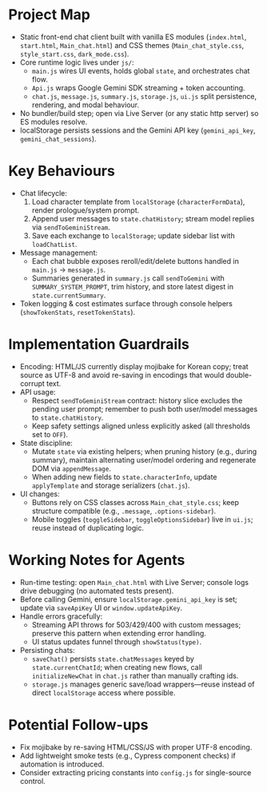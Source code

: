 # Project Map
- Static front-end chat client built with vanilla ES modules (`index.html`, `start.html`, `Main_chat.html`) and CSS themes (`Main_chat_style.css`, `style_start.css`, `dark_mode.css`).
- Core runtime logic lives under `js/`:
  - `main.js` wires UI events, holds global `state`, and orchestrates chat flow.
  - `Api.js` wraps Google Gemini SDK streaming + token accounting.
  - `chat.js`, `message.js`, `summary.js`, `storage.js`, `ui.js` split persistence, rendering, and modal behaviour.
- No bundler/build step; open via Live Server (or any static http server) so ES modules resolve.
- localStorage persists sessions and the Gemini API key (`gemini_api_key`, `gemini_chat_sessions`).

# Key Behaviours
- Chat lifecycle:
  1. Load character template from `localStorage` (`characterFormData`), render prologue/system prompt.
  2. Append user messages to `state.chatHistory`; stream model replies via `sendToGeminiStream`.
  3. Save each exchange to `localStorage`; update sidebar list with `loadChatList`.
- Message management:
  - Each chat bubble exposes reroll/edit/delete buttons handled in `main.js` → `message.js`.
  - Summaries generated in `summary.js` call `sendToGemini` with `SUMMARY_SYSTEM_PROMPT`, trim history, and store latest digest in `state.currentSummary`.
- Token logging & cost estimates surface through console helpers (`showTokenStats`, `resetTokenStats`).

# Implementation Guardrails
- Encoding: HTML/JS currently display mojibake for Korean copy; treat source as UTF-8 and avoid re-saving in encodings that would double-corrupt text.
- API usage:
  - Respect `sendToGeminiStream` contract: history slice excludes the pending user prompt; remember to push both user/model messages to `state.chatHistory`.
  - Keep safety settings aligned unless explicitly asked (all thresholds set to `OFF`).
- State discipline:
  - Mutate `state` via existing helpers; when pruning history (e.g., during summary), maintain alternating user/model ordering and regenerate DOM via `appendMessage`.
  - When adding new fields to `state.characterInfo`, update `applyTemplate` and storage serializers (`chat.js`).
- UI changes:
  - Buttons rely on CSS classes across `Main_chat_style.css`; keep structure compatible (e.g., `.message`, `.options-sidebar`).
  - Mobile toggles (`toggleSidebar`, `toggleOptionsSidebar`) live in `ui.js`; reuse instead of duplicating logic.

# Working Notes for Agents
- Run-time testing: open `Main_chat.html` with Live Server; console logs drive debugging (no automated tests present).
- Before calling Gemini, ensure `localStorage.gemini_api_key` is set; update via `saveApiKey` UI or `window.updateApiKey`.
- Handle errors gracefully:
  - Streaming API throws for 503/429/400 with custom messages; preserve this pattern when extending error handling.
  - UI status updates funnel through `showStatus(type)`.
- Persisting chats:
  - `saveChat()` persists `state.chatMessages` keyed by `state.currentChatId`; when creating new flows, call `initializeNewChat` in `chat.js` rather than manually crafting ids.
  - `storage.js` manages generic save/load wrappers—reuse instead of direct `localStorage` access where possible.

# Potential Follow-ups
- Fix mojibake by re-saving HTML/CSS/JS with proper UTF-8 encoding.
- Add lightweight smoke tests (e.g., Cypress component checks) if automation is introduced.
- Consider extracting pricing constants into `config.js` for single-source control.
